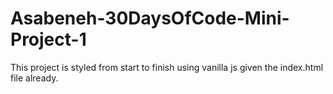 # Asabeneh-30DaysOfCode-Mini-Project-1
This project is styled from start to finish using vanilla js given the index.html file already.

